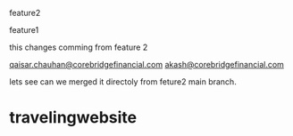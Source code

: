 feature2 
 
feature1 
 
this changes comming from feature 2

qaisar.chauhan@corebridgefinancial.com
akash@corebridgefinancial.com





lets see can we merged it directoly  from feture2 main  branch.
 
# travelingwebsite
